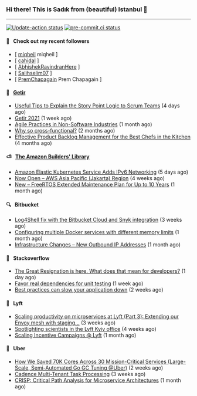 ### Hi there! This is Sadık from (beautiful) Istanbul 👋

---

[![Update-action status](https://github.com/sadikkuzu/sadikkuzu/actions/workflows/sadikkuzu.yml/badge.svg)](https://github.com/sadikkuzu/sadikkuzu/actions/workflows/sadikkuzu.yml)
[![pre-commit.ci status](https://results.pre-commit.ci/badge/github/sadikkuzu/sadikkuzu/master.svg)](https://results.pre-commit.ci/latest/github/sadikkuzu/sadikkuzu/master)

#### 🔭 &nbsp; Check out my recent followers

- [ [miqheil](https://github.com/miqheil) miqheil ]
- [ [cahidal](https://github.com/cahidal)  ]
- [ [AbhishekRavindranHere](https://github.com/AbhishekRavindranHere)  ]
- [ [Salihselim07](https://github.com/Salihselim07)  ]
- [ [PremChapagain](https://github.com/PremChapagain) Prem Chapagain ]


#### 🚀 &nbsp; [Getir](https://technology.getir.com)

- [Useful Tips to Explain the Story Point Logic to Scrum Teams](https://medium.com/getir/useful-tips-to-explain-the-story-point-logic-to-scrum-teams-872a62e95257?source=rss----5138a1e0a250---4) (4 days ago)
- [Getir 2021](https://medium.com/getir/getir-2021-cae852cc4e6c?source=rss----5138a1e0a250---4) (1 week ago)
- [Agile Practices in Non-Software Industries](https://medium.com/getir/agile-practices-in-non-software-industries-5e71c522aea2?source=rss----5138a1e0a250---4) (1 month ago)
- [Why so cross-functional?](https://medium.com/getir/why-so-cross-functional-e411271265fc?source=rss----5138a1e0a250---4) (2 months ago)
- [Effective Product Backlog Management for the Best Chefs in the Kitchen](https://medium.com/getir/effective-product-backlog-management-for-best-chefs-in-the-kitchen-d44a023d9c0b?source=rss----5138a1e0a250---4) (4 months ago)


#### ⛅ &nbsp; [The Amazon Builders' Library](https://aws.amazon.com/builders-library/)

- [Amazon Elastic Kubernetes Service Adds IPv6 Networking](https://aws.amazon.com/blogs/aws/amazon-elastic-kubernetes-service-adds-ipv6-networking/) (5 days ago)
- [Now Open – AWS Asia Pacific (Jakarta) Region](https://aws.amazon.com/blogs/aws/now-open-aws-asia-pacific-jakarta-region/) (4 weeks ago)
- [New – FreeRTOS Extended Maintenance Plan for Up to 10 Years](https://aws.amazon.com/blogs/aws/new-freertos-extended-maintenance-plan-for-up-to-10-years/) (1 month ago)


#### 🔍 &nbsp; Bitbucket

- [Log4Shell fix with the Bitbucket Cloud and Snyk integration](https://bitbucket.org/blog/log4shell-fix-with-the-bitbucket-cloud-and-snyk-integration) (3 weeks ago)
- [Configuring multiple Docker services with different memory limits](https://bitbucket.org/blog/configuring-multiple-docker-services-with-different-memory-limits) (1 month ago)
- [Infrastructure Changes – New Outbound IP Addresses](https://bitbucket.org/blog/infrastructure-changes-new-outbound-ip-addresses) (1 month ago)


#### 📰 &nbsp; Stackoverflow

- [The Great Resignation is here. What does that mean for developers?](https://stackoverflow.blog/2022/01/10/the-great-resignation-is-here-what-does-that-mean-for-developers/) (1 day ago)
- [Favor real dependencies for unit testing](https://stackoverflow.blog/2022/01/03/favor-real-dependencies-for-unit-testing/) (1 week ago)
- [Best practices can slow your application down](https://stackoverflow.blog/2021/12/22/best-practices-can-slow-your-application-down/) (2 weeks ago)

#### 🚕 &nbsp; Lyft

- [Scaling productivity on microservices at Lyft (Part 3): Extending our Envoy mesh with staging…](https://eng.lyft.com/scaling-productivity-on-microservices-at-lyft-part-3-extending-our-envoy-mesh-with-staging-fdaafafca82f?source=rss----25cd379abb8---4) (3 weeks ago)
- [Spotlighting scientists in the Lyft Kyiv office](https://eng.lyft.com/spotlighting-scientists-in-the-lyft-kyiv-office-26c28787bdc2?source=rss----25cd379abb8---4) (4 weeks ago)
- [Scaling Incentive Campaigns @ Lyft](https://eng.lyft.com/scaling-incentive-campaigns-lyft-84222cf83aa7?source=rss----25cd379abb8---4) (1 month ago)

#### 🚕 &nbsp; Uber

- [How We Saved 70K Cores Across 30 Mission-Critical Services (Large-Scale, Semi-Automated Go GC Tuning @Uber)](https://eng.uber.com/how-we-saved-70k-cores-across-30-mission-critical-services/) (2 weeks ago)
- [Cadence Multi-Tenant Task Processing](https://eng.uber.com/cadence-multi-tenant-task-processing/) (3 weeks ago)
- [CRISP: Critical Path Analysis for Microservice Architectures](https://eng.uber.com/crisp-critical-path-analysis-for-microservice-architectures/) (1 month ago)
